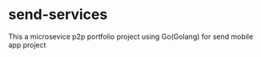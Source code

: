 # send-services

This a microsevice p2p portfolio project using Go(Golang) for send mobile app project 
